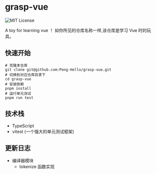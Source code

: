 # grasp-vue

![MIT License](https://img.shields.io/github/license/Peng-Hello/grasp-vue)

A toy for learning vue ！
如你所见的仓库名称一样,该仓库是学习 Vue 时的玩具。
## 快速开始
```shell
# 克隆本仓库
git clone git@github.com:Peng-Hello/grasp-vue.git
# 切换到对应仓库目录下
cd grasp-vue
# 安装依赖
pnpm install
# 运行单元测试
pnpm run test
```
## 技术栈
- TypeScript
- vitest (一个强大的单元测试框架)
## 更新日志
- 编译器模块
  - tokenize 函数实现
